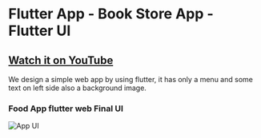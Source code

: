 # Flutter App - Book Store App - Flutter UI

## [Watch it on YouTube](https://youtu.be/ivMUrvdVrNs)

We design a simple web app by using flutter, it has only a menu and some text on left side also a background image.

### Food App flutter web Final UI

![App UI](https://github.com/ravi84184/flutter_book_store_UI/blob/master/preview.png)
